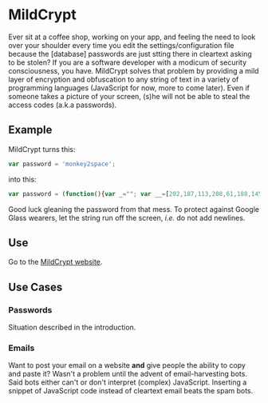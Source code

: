 # MildCrypt
Ever sit at a coffee shop, working on your app, and feeling the need to look
over your shoulder every time you edit the settings/configuration file because
the [database] passwords are just stting there in cleartext asking to be stolen?
If you are a software developer with a modicum of security consciousness, you
have.  MildCrypt solves that problem by providing a mild layer of encryption and
obfuscation to any string of text in a variety of programming languages 
(JavaScript for now, more to come later).  Even if someone takes a picture of
your screen, (s)he will not be able to steal the access codes (a.k.a passwords).

## Example
MildCrypt turns this:
```javascript
var password = 'monkey2space';
```
into this:
```javascript
var password = (function(){var _=""; var __=[202,187,113,208,61,188,145,145,137,49,39,120];for(var $ in __)_+=String.fromCharCode(__[$]^[167,212,31,187,88,197,163,226,249,80,68,29,71,129,188,70][$%16]);return _;})();
```
Good luck gleaning the password from that mess.  To protect against Google Glass
wearers, let the string run off the screen, *i.e.* do not add newlines.
## Use
Go to the [MildCrypt website](http://2deviant.github.io/mildcrypt).

## Use Cases

### Passwords
Situation described in the introduction.

### Emails
Want to post your email on a website **and** give people the ability to copy and
paste it? Wasn't a problem until the advent of email-harvesting bots.  Said bots
either can't or don't interpret (complex) JavaScript.  Inserting a snippet of
JavaScript code instead of cleartext email beats the spam bots.

